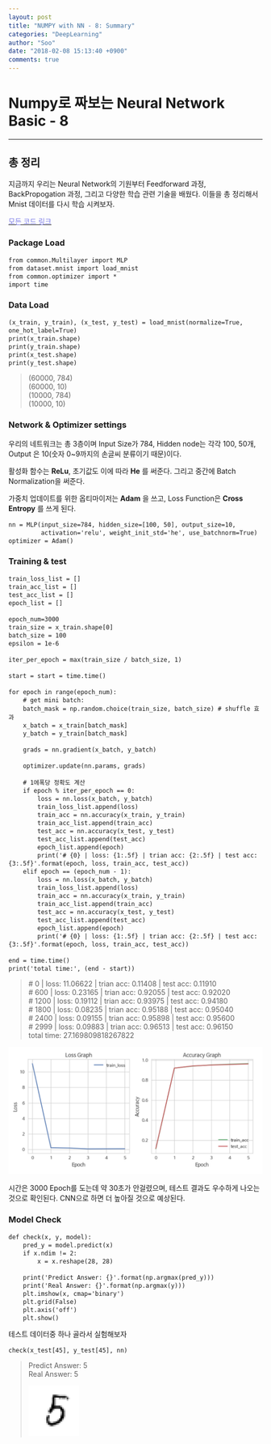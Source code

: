 ```yaml
---
layout: post
title: "NUMPY with NN - 8: Summary"
categories: "DeepLearning"
author: "Soo"
date: "2018-02-08 15:13:40 +0900"
comments: true
---
```

# Numpy로 짜보는 Neural Network Basic - 8
---
## 총 정리
지금까지 우리는 Neural Network의 기원부터 Feedforward 과정, BackPropogation 과정, 그리고 다양한 학습 관련 기술을 배웠다. 이들을 총 정리해서 Mnist 데이터를 다시 학습 시켜보자.

[<span style="color: #7d7ee8"> 모든 코드 링크</span>](https://github.com/simonjisu/ML/tree/master/NeuralNetwork/common)

### Package Load

```
from common.Multilayer import MLP
from dataset.mnist import load_mnist
from common.optimizer import *
import time
```

### Data Load

```
(x_train, y_train), (x_test, y_test) = load_mnist(normalize=True, one_hot_label=True)
print(x_train.shape)
print(y_train.shape)
print(x_test.shape)
print(y_test.shape)
```
>(60000, 784)<br>(60000, 10)<br>(10000, 784)<br>(10000, 10)

### Network & Optimizer settings

우리의 네트워크는 총 3층이며 Input Size가 784, Hidden node는 각각 100, 50개, Output 은 10(숫자 0~9까지의 손글씨 분류이기 때문)이다.

활성화 함수는 **ReLu**, 초기값도 이에 따라 **He** 를 써준다. 그리고 중간에 Batch Normalization을 써준다.

가중치 업데이트를 위한 옵티마이저는 **Adam** 을 쓰고, Loss Function은 **Cross Entropy** 를 쓰게 된다.

```
nn = MLP(input_size=784, hidden_size=[100, 50], output_size=10,
         activation='relu', weight_init_std='he', use_batchnorm=True)
optimizer = Adam()
```

### Training & test

```
train_loss_list = []
train_acc_list = []
test_acc_list = []
epoch_list = []

epoch_num=3000
train_size = x_train.shape[0]
batch_size = 100
epsilon = 1e-6

iter_per_epoch = max(train_size / batch_size, 1)

start = start = time.time()

for epoch in range(epoch_num):
    # get mini batch:
    batch_mask = np.random.choice(train_size, batch_size) # shuffle 효과
    x_batch = x_train[batch_mask]
    y_batch = y_train[batch_mask]

    grads = nn.gradient(x_batch, y_batch)

    optimizer.update(nn.params, grads)

    # 1에폭당 정확도 계산
    if epoch % iter_per_epoch == 0:
        loss = nn.loss(x_batch, y_batch)
        train_loss_list.append(loss)
        train_acc = nn.accuracy(x_train, y_train)
        train_acc_list.append(train_acc)
        test_acc = nn.accuracy(x_test, y_test)
        test_acc_list.append(test_acc)
        epoch_list.append(epoch)
        print('# {0} | loss: {1:.5f} | trian acc: {2:.5f} | test acc: {3:.5f}'.format(epoch, loss, train_acc, test_acc))
    elif epoch == (epoch_num - 1):
        loss = nn.loss(x_batch, y_batch)
        train_loss_list.append(loss)
        train_acc = nn.accuracy(x_train, y_train)
        train_acc_list.append(train_acc)
        test_acc = nn.accuracy(x_test, y_test)
        test_acc_list.append(test_acc)
        epoch_list.append(epoch)
        print('# {0} | loss: {1:.5f} | trian acc: {2:.5f} | test acc: {3:.5f}'.format(epoch, loss, train_acc, test_acc))

end = time.time()
print('total time:', (end - start))        
```

>\# 0 \| loss: 11.06622 \| trian acc: 0.11408 \| test acc: 0.11910<br>\# 600 \| loss: 0.23165 \| trian acc: 0.92055 \| test acc: 0.92020<br>\# 1200 \| loss: 0.19112 \| trian acc: 0.93975 \| test acc: 0.94180<br>\# 1800 \| loss: 0.08235 \| trian acc: 0.95188 \| test acc: 0.95040<br>\# 2400 \| loss: 0.09155 \| trian acc: 0.95898 \| test acc: 0.95600<br>\# 2999 \| loss: 0.09883 \| trian acc: 0.96513 \| test acc: 0.96150<br>total time: 27.169809818267822

<img src="/assets/ML/nn/train_test-graph.png" alt="Drawing" style="width=500px"/>

시간은 3000 Epoch를 도는데 약 30초가 안걸렸으며, 테스트 결과도 우수하게 나오는 것으로 확인된다. CNN으로 하면 더 높아질 것으로 예상된다.

### Model Check

```
def check(x, y, model):
    pred_y = model.predict(x)
    if x.ndim != 2:
        x = x.reshape(28, 28)

    print('Predict Answer: {}'.format(np.argmax(pred_y)))
    print('Real Answer: {}'.format(np.argmax(y)))
    plt.imshow(x, cmap='binary')
    plt.grid(False)
    plt.axis('off')
    plt.show()
```

테스트 데이터중 하나 골라서 실험해보자

```
check(x_test[45], y_test[45], nn)
```
>Predict Answer: 5<br>Real Answer: 5
>
> <img src="/assets/ML/nn/num5.png" alt="Drawing" height="100" width="100"/>
